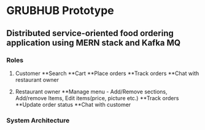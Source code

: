 # GRUBHUB Prototype

## Distributed service-oriented food ordering application using MERN stack and Kafka MQ

### Roles

1. Customer
**Search
**Cart
**Place orders
**Track orders
**Chat with restaurant owner

2. Restaurant owner
**Manage menu - Add/Remove sections, Add/remove Items, Edit items(price, picture etc.)
**Track orders
**Update order status
**Chat with customer

### System Architecture

